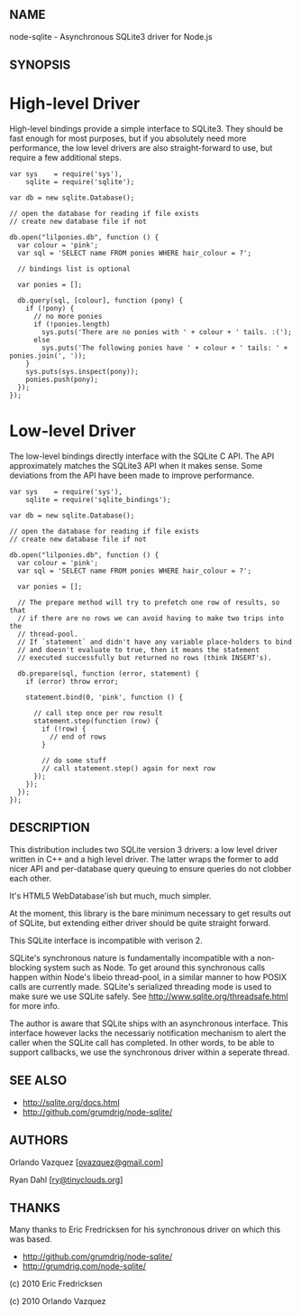 NAME
----

node-sqlite - Asynchronous SQLite3 driver for Node.js

SYNOPSIS
--------

High-level Driver
=================

High-level bindings provide a simple interface to SQLite3. They should be
fast enough for most purposes, but if you absolutely need more performance,
the low level drivers are also straight-forward to use, but require a few
additional steps.

    var sys    = require('sys'),
        sqlite = require('sqlite');

    var db = new sqlite.Database();

    // open the database for reading if file exists
    // create new database file if not

    db.open("lilponies.db", function () {
      var colour = 'pink';
      var sql = 'SELECT name FROM ponies WHERE hair_colour = ?';

      // bindings list is optional

      var ponies = [];
      
      db.query(sql, [colour], function (pony) {
        if (!pony) {
          // no more ponies
          if (!ponies.length)
            sys.puts('There are no ponies with ' + colour + ' tails. :(');
          else 
            sys.puts('The following ponies have ' + colour + ' tails: ' + ponies.join(', '));
        }
        sys.puts(sys.inspect(pony));
        ponies.push(pony);
      });
    });

Low-level Driver
================

The low-level bindings directly interface with the SQLite C API. The API
approximately matches the SQLite3 API when it makes sense. Some deviations
from the API have been made to improve performance.

    var sys    = require('sys'),
        sqlite = require('sqlite_bindings');

    var db = new sqlite.Database();

    // open the database for reading if file exists
    // create new database file if not

    db.open("lilponies.db", function () {
      var colour = 'pink';
      var sql = 'SELECT name FROM ponies WHERE hair_colour = ?';

      var ponies = [];

      // The prepare method will try to prefetch one row of results, so that
      // if there are no rows we can avoid having to make two trips into the
      // thread-pool.
      // If `statement` and didn't have any variable place-holders to bind
      // and doesn't evaluate to true, then it means the statement
      // executed successfully but returned no rows (think INSERT's).

      db.prepare(sql, function (error, statement) {
        if (error) throw error;

        statement.bind(0, 'pink', function () {

          // call step once per row result
          statement.step(function (row) {
            if (!row) {
              // end of rows
            }

            // do some stuff
            // call statement.step() again for next row
          });
        });
      });
    });
    

DESCRIPTION
-----------

This distribution includes two SQLite version 3 drivers: a low level driver
written in C++ and a high level driver. The latter wraps the former to add
nicer API and per-database query queuing to ensure queries do not clobber each
other.

It's HTML5 WebDatabase'ish but much, much simpler.

At the moment, this library is the bare minimum necessary to get results out
of SQLite, but extending either driver should be quite straight forward.

This SQLite interface is incompatible with verison 2.

SQLite's synchronous nature is fundamentally incompatible with a non-blocking
system such as Node. To get around this synchronous calls happen within Node's
libeio thread-pool, in a similar manner to how POSIX calls are currently made.
SQLite's serialized threading mode is used to make sure we use SQLite safely.
See http://www.sqlite.org/threadsafe.html for more info.

The author is aware that SQLite ships with an asynchronous interface. This
interface however lacks the necessariy notification mechanism to alert the
caller when the SQLite call has completed. In other words, to be able to
support callbacks, we use the synchronous driver within a seperate thread.

SEE ALSO
--------

* http://sqlite.org/docs.html
* http://github.com/grumdrig/node-sqlite/

AUTHORS
-------

Orlando Vazquez [ovazquez@gmail.com]

Ryan Dahl [ry@tinyclouds.org]

THANKS
------

Many thanks to Eric Fredricksen for his synchronous driver on which this was
based.

* http://github.com/grumdrig/node-sqlite/
* http://grumdrig.com/node-sqlite/

(c) 2010 Eric Fredricksen

(c) 2010 Orlando Vazquez
